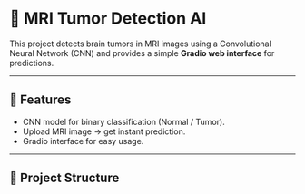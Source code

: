 # 🧠 MRI Tumor Detection AI

This project detects brain tumors in MRI images using a Convolutional Neural Network (CNN) and provides a simple **Gradio web interface** for predictions.

---

## 🚀 Features
- CNN model for binary classification (Normal / Tumor).
- Upload MRI image → get instant prediction.
- Gradio interface for easy usage.

---

## 📂 Project Structure
